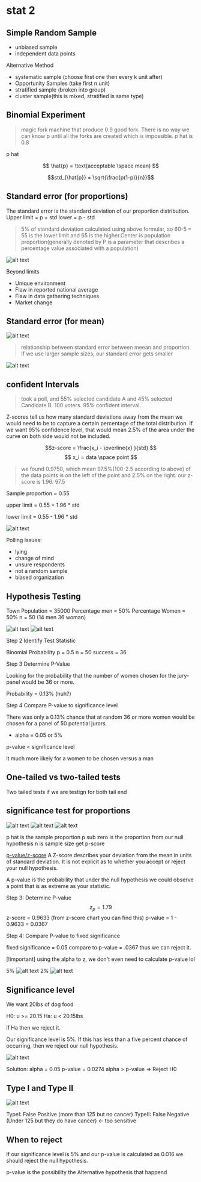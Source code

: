 # stat 2

## Simple Random Sample

- unbiased sample
- independent data points

Alternative Method

- systematic sample (choose first one then every k unit after) 
- Opportunity Samples (take first n unit)
- stratified sample (broken into group)
- cluster sample(this is mixed, stratified is same type)

## Binomial Experiment

> magic fork machine that produce 0.9 good fork. There is no way we can know p until all the forks are created which is impossible. p hat is 0.8

p hat

$$ \hat{p} = \text(acceptable \space mean) $$

$$std_{\hat{p}} = \sqrt{\frac{p(1-p)}{n}}$$

## Standard error (for proportions)

The standard error is the standard deviation of our proportion distribution. 
Upper limit = p + std
lower = p - std

> 5% of standard deviation calculated using above formular, so 60-5 = 55 is the lower limit and 65 is the higher.Center is population proportion(generally denoted by P is a parameter that describes a percentage value associated with a population)

![alt text](../assets/populationPropotion.png)

Beyond limits

- Unique environment
- Flaw in reported national average
- Flaw in data gathering techniques
- Market change

## Standard error (for mean)

![alt text](../assets/coffeeLover.png)

> relationship between standard error between meean and proportion. If we use larger sample sizes, our standard error gets smaller

![alt text](../assets/formularStandardError.png)

## confident Intervals

> took a poll, and 55% selected candidate A and 45% selected Candidate B. 100 voters. 95% confident interval.

Z-scores tell us how many standard deviations away from the mean we would need to be to capture a certain percentage of the total distribution. If we want 95% confidence level, that would mean 2.5% of the area under the curve on both side would not be included.

$$z-score = \frac{x_i - \overline{x} }{std} $$
$$ x_i = data \space point $$

> we found 0.9750, which mean 97.5%(100-2.5 according to above) of the data points is on the left of the point and 2.5% on the right. our z-score is 1.96. 97.5

Sample proportion = 0.55

upper limit = 0.55 + 1.96 * std

lower limit = 0.55 - 1.96 * std

![alt text](../assets/standardDeviationDistributionTable.png)

Polling Issues:

- lying
- change of mind
- unsure respondents
- not a random sample
- biased organization

## Hypothesis Testing

Town Population = 35000
Percentage men = 50%
Percentage Women = 50%
n = 50 (14 men 36 woman)

![alt text](../assets/hypoStep1a.png)
![alt text](../assets/hypoStep1b.png)

Step 2 Identify Test Statistic

Binomial Probability
p = 0.5
n = 50
success = 36 

Step 3 Determine P-Value

Looking for the probability that the number of women chosen for the jury-panel would be 36 or more.

Probability = 0.13% (huh?)

Step 4 Compare P-value to significance level

There was only a 0.13% chance that at random 36 or more women would be chosen for a panel of 50 potential jurors.

- alpha = 0.05 or 5%

p-value < significance level

it much more likely for a women to be chosen versus a man

## One-tailed vs two-tailed tests

Two tailed tests if we are testign for both tail end

## significance test for proportions


![alt text](../assets/significanceLevelStep1a.png)
![alt text](../assets/significanceLevelStep1b.png)
![alt text](../assets/significanceLevelStep2.png)

p hat is the sample proportion
p sub zero is the proportion from our null hypothesis
n is sample size
get p-score

[p-value/z-score](https://pro.arcgis.com/en/pro-app/tool-reference/spatial-statistics/what-is-a-z-score-what-is-a-p-value.htm)
A Z-score describes your deviation from the mean in units of standard deviation. It is not explicit as to whether you accept or reject your null hypothesis.

A p-value is the probability that under the null hypothesis we could observe a point that is as extreme as your statistic. 

Step 3: Determine P-value
$$z_{p} = 1.79$$
z-score = 0.9633 (from z-score chart you can find this)
p-value = 1 - 0.9633 = 0.0367

Step 4: Compare P-value to fixed significance

fixed significance = 0.05
compare to p-value = .0367
thus we can reject it. 

[!important]
using the alpha to z, we don't even need to calculate p-value lol

5%
![alt text](../assets/rejectHypo.png)
2%
![alt text](../assets/2percentRejection.png)

## Significance level

We want 20lbs of dog food

H0: u >= 20.15
Ha: u < 20.15lbs

if Ha then we reject it.

Our significance level is 5%. If this has less than a five percent chance of occurring, then we reject our null hypothesis.

![alt text](../assets/TestStatisticDogfood.png)

Solution:
alpha = 0.05
p-value = 0.0274
alpha > p-value  => Reject H0

## Type I and Type II

![alt text](../assets/TwoTypeError.png)

TypeI: False Positive (more than 125 but no cancer)
TypeII: False Negative (Under 125 but they do have cancer) <- too sensitive

## When to reject

If our significance level is 5% and our p-value is calculated as 0.016 we should reject the null hypothesis.

p-value is the possibility the Alternative hypothesis that happend
